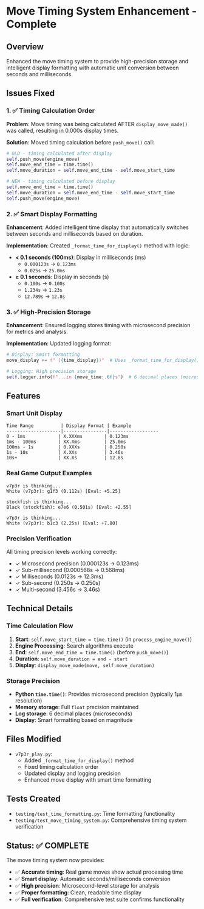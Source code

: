 # Move Timing System Enhancement - Complete

## Overview
Enhanced the move timing system to provide high-precision storage and intelligent display formatting with automatic unit conversion between seconds and milliseconds.

## Issues Fixed

### 1. ✅ Timing Calculation Order
**Problem**: Move timing was being calculated AFTER `display_move_made()` was called, resulting in 0.000s display times.

**Solution**: Moved timing calculation before `push_move()` call:
```python
# OLD - timing calculated after display
self.push_move(engine_move)
self.move_end_time = time.time()
self.move_duration = self.move_end_time - self.move_start_time

# NEW - timing calculated before display
self.move_end_time = time.time()
self.move_duration = self.move_end_time - self.move_start_time
self.push_move(engine_move)
```

### 2. ✅ Smart Display Formatting
**Enhancement**: Added intelligent time display that automatically switches between seconds and milliseconds based on duration.

**Implementation**: Created `_format_time_for_display()` method with logic:
- **< 0.1 seconds (100ms)**: Display in milliseconds (ms)
  - `0.000123s` → `0.123ms`
  - `0.025s` → `25.0ms`
- **≥ 0.1 seconds**: Display in seconds (s)
  - `0.100s` → `0.100s`
  - `1.234s` → `1.23s`
  - `12.789s` → `12.8s`

### 3. ✅ High-Precision Storage
**Enhancement**: Ensured logging stores timing with microsecond precision for metrics and analysis.

**Implementation**: Updated logging format:
```python
# Display: Smart formatting
move_display += f" ({time_display})"  # Uses _format_time_for_display()

# Logging: High precision storage
self.logger.info(f"...in {move_time:.6f}s")  # 6 decimal places (microseconds)
```

## Features

### Smart Unit Display
```
Time Range          | Display Format | Example
--------------------|----------------|------------------
0 - 1ms            | X.XXXms        | 0.123ms
1ms - 100ms        | XX.Xms         | 25.0ms
100ms - 1s         | 0.XXXs         | 0.250s
1s - 10s           | X.XXs          | 3.46s
10s+               | XX.Xs          | 12.8s
```

### Real Game Output Examples
```
v7p3r is thinking...
White (v7p3r): g1f3 (0.112s) [Eval: +5.25]

stockfish is thinking...
Black (stockfish): e7e6 (0.501s) [Eval: +2.55]

v7p3r is thinking...
White (v7p3r): b1c3 (2.25s) [Eval: +7.80]
```

### Precision Verification
All timing precision levels working correctly:
- ✓ Microsecond precision (0.000123s → 0.123ms)
- ✓ Sub-millisecond (0.000568s → 0.568ms) 
- ✓ Milliseconds (0.0123s → 12.3ms)
- ✓ Sub-second (0.250s → 0.250s)
- ✓ Multi-second (3.456s → 3.46s)

## Technical Details

### Time Calculation Flow
1. **Start**: `self.move_start_time = time.time()` (in `process_engine_move()`)
2. **Engine Processing**: Search algorithms execute
3. **End**: `self.move_end_time = time.time()` (before `push_move()`)
4. **Duration**: `self.move_duration = end - start`
5. **Display**: `display_move_made(move, self.move_duration)`

### Storage Precision
- **Python `time.time()`**: Provides microsecond precision (typically 1µs resolution)
- **Memory storage**: Full `float` precision maintained
- **Log storage**: 6 decimal places (microseconds)
- **Display**: Smart formatting based on magnitude

## Files Modified
- `v7p3r_play.py`: 
  - Added `_format_time_for_display()` method
  - Fixed timing calculation order
  - Updated display and logging precision
  - Enhanced move display with smart time formatting

## Tests Created
- `testing/test_time_formatting.py`: Time formatting functionality
- `testing/test_move_timing_system.py`: Comprehensive timing system verification

## Status: ✅ COMPLETE
The move timing system now provides:
- ✅ **Accurate timing**: Real game moves show actual processing time
- ✅ **Smart display**: Automatic seconds/milliseconds conversion  
- ✅ **High precision**: Microsecond-level storage for analysis
- ✅ **Proper formatting**: Clean, readable time display
- ✅ **Full verification**: Comprehensive test suite confirms functionality
